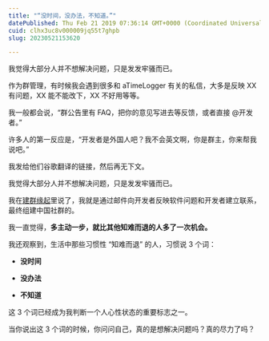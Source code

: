 ```yaml
---
title: "“没时间，没办法，不知道。”"
datePublished: Thu Feb 21 2019 07:36:14 GMT+0000 (Coordinated Universal Time)
cuid: clhx3uc8v000009jq55t7ghpb
slug: 20230521153620

---
```


我觉得大部分人并不想解决问题，只是发发牢骚而已。

作为群管理，有时候我会遇到很多和 aTimeLogger 有关的私信，大多是反映 XX 有问题，XX 能不能改下，XX 不好用等等。

我一般都会说，“群公告里有 FAQ，把你的意见写进去等反馈，或者直接 @开发者。”

许多人的第一反应是，“开发者是外国人吧？我不会英文啊，你是群主，你来帮我说吧。”

我发给他们谷歌翻译的链接，然后再无下文。

我觉得大部分人并不想解决问题，只是发发牢骚而已。

我在[建群缘起](http://mp.weixin.qq.com/s?__biz=MzI3MzU5MDA1OQ==&mid=2247484469&idx=1&sn=d780052a3fd340e4faf335d402e01617&chksm=eb21b671dc563f67b404887651840dac2500e52c677b37989bc0df819bb94f9071e5eee145b1&scene=21#wechat_redirect)里说了，我就是通过邮件向开发者反映软件问题和开发者建立联系，最终组建中国社群的。

我一直觉得，**多主动一步，就比其他知难而退的人多了一次机会。**

我还观察到，生活中那些习惯性 “知难而退” 的人，习惯说 3 个词：

* **没时间**
    
* **没办法**
    
* **不知道**
    

这 3 个词已经成为我判断一个人心性状态的重要标志之一。

当你说出这 3 个词的时候，你问问自己，真的是想解决问题吗？真的尽力了吗？